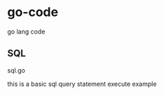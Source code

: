 go-code
=======

go lang code


SQL
-----

sql.go

this is a basic sql query statement execute example
